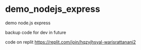 # demo_nodejs_express
demo node.js express

backup code for dev in future


code on replit 
https://replit.com/join/hqzyjhsyal-warisrattanani2 
